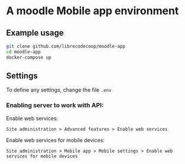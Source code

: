 # A moodle Mobile app environment

## Example usage

```bash
git clone github.com/librecodecoop/moodle-app
cd moodle-app
docker-compose up
```

## Settings

To define any settings, change the file `.env`

### Enabling server to work with API:

Enable web services:
```
Site administration > Advanced features > Enable web services
```

Enable web services for mobile devices:
```
Site administration > Mobile app > Mobile settings > Enable web services for mobile devices 
```

